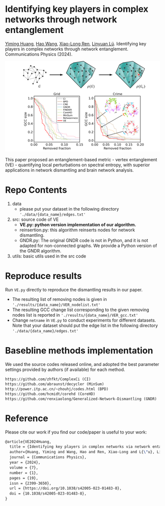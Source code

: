 # Identifying key players in complex networks through network entanglement

[Yiming Huang](https://yiminghh.github.io/), 
[Hao Wang](https://scholar.google.com/citations?user=Mfj5te4AAAAJ&hl=zh-CN), 
[Xiao-Long Ren](https://github.com/renxiaolong), 
[Linyuan Lü](https://linyuanlab.com/). Identifying key players in complex networks through network entanglement. Communications Physics (2024).

<p align="center">
  <img src=".\VertexEnt.png" width="700">
</p>

This paper proposed an entanglement-based metric - vertex entanglement (VE) - quantifying local perturbations on spectral entropy, with superior applications in network dismantling and brain network analysis.




# Repo Contents

1. data
   - please put your dataset in the following directory `'./data/{data_name}/edges.txt'`
2. src: source code of VE
   - **VE.py: python version implementation of our algorithm.**
   - reinsertion.py:  this algorithm reinserts nodes for network dismantling.
   - GNDR.py: The original GNDR code is not in Python, and it is not adapted for non-connected graphs. We provide a Python version of the GNDR algorithm. 
3. utils: basic utils used in the src code


# Reproduce results

 Run `VE.py` directly to reproduce the dismantling results in our paper.

- The resulting list of removing nodes is given in `'./results/{data_name}/VER_nodelist.txt'`
- The resulting GCC change list corresponding to the given removing nodes list is reported in `'./results/{data_name}/VER_gcc.txt'`
- Change `netname` in `VE.py` to conduct experiments for different datasets. Note that your dataset should put the edge list in the following directory `'./data/{data_name}/edges.txt'`


# Basebline methods implementation
We used the source codes released online, and adopted the best parameter settings provided by authors (if available) for each method.
```
https://github.com/zhfkt/ComplexCi (CI)
https://github.com/abraunst/decycler (MinSum)
http://power.itp.ac.cn/~zhouhj/codes.html (BPD)
https://github.com/hcmidt/corehd (CoreHD)
https://github.com/renxiaolong/Generalized-Network-Dismantling (GNDR)
```

# Reference

Please cite our work if you find our code/paper is useful to your work:
```latex
@article{VE2024Huang,  
  title = {Identifying key players in complex networks via network entanglement},  
  author={Huang, Yiming and Wang, Hao and Ren, Xiao-Long and L{\"u}, Linyuan},
  journal = {Communications Physics},  
  year = {2024},  
  volume = {7},  
  number = {1},  
  pages = {19},  
  issn = {2399-3650},  
  url = {https://doi.org/10.1038/s42005-023-01483-8},  
  doi = {10.1038/s42005-023-01483-8},  
}
```






